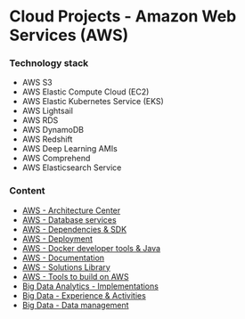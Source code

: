 # Cloud Projects - Amazon Web Services (AWS)

### Technology stack
* AWS S3
* AWS Elastic Compute Cloud (EC2)
* AWS Elastic Kubernetes Service (EKS)
* AWS Lightsail
* AWS RDS
* AWS DynamoDB
* AWS Redshift
* AWS Deep Learning AMIs
* AWS Comprehend
* AWS Elasticsearch Service
	
### Content
- [AWS - Architecture Center](amazon-aws-architectures/README.md)
- [AWS - Database services](amazon-aws-database-services/README.md)
- [AWS - Dependencies & SDK](amazon-aws-dependencies-sdk/README.md)
- [AWS - Deployment](amazon-aws-deployment/README.md)
- [AWS - Docker developer tools & Java](amazon-aws-docker-developer-tools-java/README.md)
- [AWS - Documentation](amazon-aws-documentation/README.md)
- [AWS - Solutions Library](amazon-aws-solutions-library/README.md)
- [AWS - Tools to build on AWS](amazon-aws-tools-to-build-on-aws/README.md)
- [Big Data Analytics - Implementations](big-data-analytics-implementations/README.md)
- [Big Data - Experience & Activities](big-data-experience-activities/README.md)
- [Big Data - Data management](big-data-data-management/README.md)
